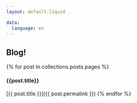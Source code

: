 ```yaml
---
layout: default.liquid

data:
  language: en
---
```

## Blog!

{% for post in collections.posts.pages %}
#### {{post.title}}

[{{ post.title }}]({{ post.permalink }})
{% endfor %}
